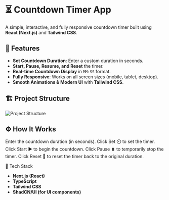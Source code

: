 # ⏳ Countdown Timer App

A simple, interactive, and fully responsive countdown timer built using **React (Next.js)** and **Tailwind CSS**.

## 🚀 Features

- **Set Countdown Duration**: Enter a custom duration in seconds.
- **Start, Pause, Resume, and Reset** the timer.
- **Real-time Countdown Display** in `MM:SS` format.
- **Fully Responsive**: Works on all screen sizes (mobile, tablet, desktop).
- **Smooth Animations & Modern UI** with **Tailwind CSS**.


## 🏗️ Project Structure

![Project Structure](folderStructure.png)

## ⚙️ How It Works

Enter the countdown duration (in seconds).
Click Set ⏲️ to set the timer.
Click Start ▶️ to begin the countdown.
Click Pause ⏸️ to temporarily stop the timer.
Click Reset 🔄 to reset the timer back to the original duration.

🎨 Tech Stack
- **Next.js (React)**
- **TypeScript**
- **Tailwind CSS**
- **ShadCN/UI (for UI components)**